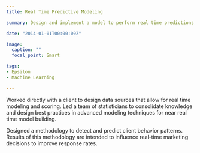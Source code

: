 ```yaml
---
title: Real Time Predictive Modeling

summary: Design and implement a model to perform real time predictions.

date: "2014-01-01T00:00:00Z"

image:
  caption: ""
  focal_point: Smart

tags:
- Epsilon
- Machine Learning

---
```


Worked directly with a client to design data sources that allow for real time modeling and scoring. Led a team of statisticians to consolidate knowledge and design best practices in advanced modeling techniques for near real time model building. 

Designed a methodology to detect and predict client behavior patterns. Results of this methodology are intended to influence real-time marketing decisions to improve response rates.